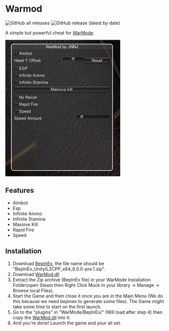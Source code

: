 # Warmod

![GitHub all releases](https://img.shields.io/github/downloads/CodeName-Anti/WarMod/total?color=%23FF8C00&style=flat-square)
![GitHub release (latest by date)](https://img.shields.io/github/v/release/CodeName-Anti/WarMod?style=flat-square)

A simple but powerful cheat for [WarMode](https://store.steampowered.com/app/391460/WARMODE/).

![Menu-Screenshot.png](Menu-Screenshot.png)

## Features
- Aimbot
- Esp
- Infinite Ammo
- Infinite Stamina
- Massive Kill
- Rapid Fire
- Speed


## Installation
1. Download [BepInEx](https://github.com/BepInEx/BepInEx/releases/download/v6.0.0-pre.1/BepInEx_UnityMono_x64_6.0.0-pre.1.zip), the file name should be "BepInEx_UnityIL2CPP_x64_6.0.0-pre.1.zip".
2. Download [WarMod.dll](https://github.com/CodeName-Anti/WarMod/releases/latest/download/WarMod.dll)
3. Extract the Zip archive (BepInEx file) in your WarMode Installation Folder(open Steam then Right Click Muck in your library -> Manage -> Browse local Files).
4. Start the Game and then close it once you are in the Main Menu (We do this because we need bepinex to generate some files). The Game might take some time to start on the first launch.
5. Go to the "plugins" in "WarMode/BepInEx/" (Will load after step 4) then copy the [WarMod.dll](https://github.com/CodeName-Anti/WarMod/releases/latest/download/WarMod.dll) into it.
6. And you're done! Launch the game and your all set.
